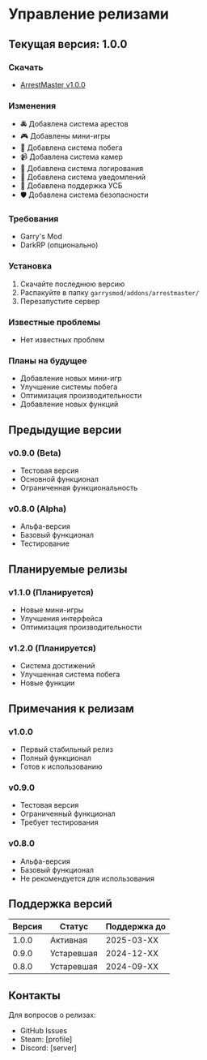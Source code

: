 # Управление релизами

## Текущая версия: 1.0.0

### Скачать
- [ArrestMaster v1.0.0](https://github.com/yourusername/arrestmaster/releases/tag/v1.0.0)

### Изменения
- 🚔 Добавлена система арестов
- 🎮 Добавлены мини-игры
- 🏃 Добавлена система побега
- 📹 Добавлена система камер
- 📝 Добавлена система логирования
- 🔔 Добавлена система уведомлений
- 👮 Добавлена поддержка УСБ
- 🛡️ Добавлена система безопасности

### Требования
- Garry's Mod
- DarkRP (опционально)

### Установка
1. Скачайте последнюю версию
2. Распакуйте в папку `garrysmod/addons/arrestmaster/`
3. Перезапустите сервер

### Известные проблемы
- Нет известных проблем

### Планы на будущее
- Добавление новых мини-игр
- Улучшение системы побега
- Оптимизация производительности
- Добавление новых функций

## Предыдущие версии

### v0.9.0 (Beta)
- Тестовая версия
- Основной функционал
- Ограниченная функциональность

### v0.8.0 (Alpha)
- Альфа-версия
- Базовый функционал
- Тестирование

## Планируемые релизы

### v1.1.0 (Планируется)
- Новые мини-игры
- Улучшения интерфейса
- Оптимизация производительности

### v1.2.0 (Планируется)
- Система достижений
- Улучшенная система побега
- Новые функции

## Примечания к релизам

### v1.0.0
- Первый стабильный релиз
- Полный функционал
- Готов к использованию

### v0.9.0
- Тестовая версия
- Ограниченный функционал
- Требует тестирования

### v0.8.0
- Альфа-версия
- Базовый функционал
- Не рекомендуется для использования

## Поддержка версий

| Версия | Статус | Поддержка до |
|--------|--------|--------------|
| 1.0.0  | Активная | 2025-03-XX |
| 0.9.0  | Устаревшая | 2024-12-XX |
| 0.8.0  | Устаревшая | 2024-09-XX |

## Контакты

Для вопросов о релизах:
- GitHub Issues
- Steam: [profile]
- Discord: [server] 